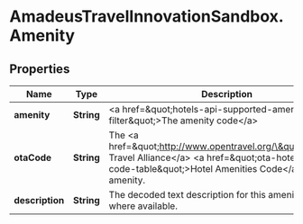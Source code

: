 # AmadeusTravelInnovationSandbox.Amenity

## Properties
Name | Type | Description | Notes
------------ | ------------- | ------------- | -------------
**amenity** | **String** | &lt;a href&#x3D;\&quot;hotels-api-supported-amenities-filter\&quot;&gt;The amenity code&lt;/a&gt; | [optional] 
**otaCode** | **String** | The &lt;a href&#x3D;\&quot;http://www.opentravel.org/\&quot;&gt;Open Travel Alliance&lt;/a&gt; &lt;a href&#x3D;\&quot;ota-hotel-amenity-code-table\&quot;&gt;Hotel Amenities Code&lt;/a&gt; for this amenity. | [optional] 
**description** | **String** | The decoded text description for this amenity code, where available. | [optional] 


